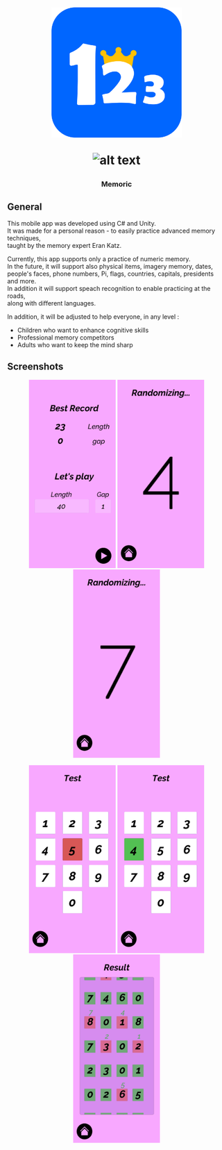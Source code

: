 <h1 align="center">
  <img src="images/logo.png" width="300"/>
  
 ![_alt text_](https://img.shields.io/badge/Platforms-android-blue??style=for-the-badge)

  </h1>
<h3 align="center">  
  
Memoric
  </h3> 

## General

This mobile app was developed using C# and Unity.  
It was made for a personal reason -
to easily practice advanced memory techniques,  
taught by the memory expert Eran Katz.

Currently, this app supports only a practice of numeric memory.  
In the future, it will support also physical items, imagery memory, dates,   
people's faces, phone numbers, Pi, flags, countries, capitals, presidents and more.  
In addition it will support speach recognition to enable practicing at the roads,  
along with different languages.

In addition, it will be adjusted to help everyone, in any level :
- Children who want to enhance cognitive skills
- Professional memory competitors
- Adults who want to keep the mind sharp
  
## Screenshots
<p align="center">
 <img src="images/1.jpg" width="200"/>
 <img src="images/2.jpg" width="200"/>
 <img src="images/3.jpg" width="200"/>
<p align="center">
 <img src="images/4.jpg" width="200"/>
<img src="images/5.jpg" width="200"/>
<img src="images/6.jpg" width="200"/>
</p>
